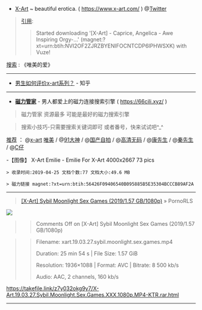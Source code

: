 - ﻿[X-Art](https://www.x-art.com/) ~ beautiful erotica. ( https://www.x-art.com/ ) @[Twitter](https://twitter.com/xart)


> [引用](https://twitter.com/charlesr36/status/521119626399207424):
>> Started downloading '[X-Art] - Caprice, Angelica - Awe Inspiring Orgy-...' (magnet:?xt=urn:btih:NVI2OF2ZJRZBYENIFOCNTCDP6IPHWSXK) with Vuze!

[搜索](https://www.google.com/search?lr=lang_zh-CN%7Clang_zh-TW&newwindow=1&biw=1745&bih=852&tbs=lr%3Alang_1zh-CN%7Clang_1zh-TW&ei=AF2cXMDzJaXfmAXT350g&q=唯美的爱+site%3At66y.com) : 《唯美的爱》

------------------------------------------

- [男生如何评价x-art系列？](https://www.zhihu.com/question/24708186) - 知乎

------------------------------------------

- [**磁力管家**](https://66cili.xyz/) - 男人都爱上的磁力连接搜索引擎 ( https://66cili.xyz/ )

> 磁力管家 资源最多 可能是最好的磁力搜索引擎

> 搜索小技巧-只需要搜索关键词即可 或者番号，快来试试吧^_^ 

 [推荐](https://t66y.com/htm_data/1905/7/3540430.html) ：
 @[x-art](https://66cili.xyz/search-x-art-0-0-1.html) [唯美](https://66cili.xyz/search-x-art%E5%94%AF%E7%BE%8E-0-0-1.html) / @[91大神](https://66cili.xyz/search-91%E5%A4%A7%E7%A5%9E-0-0-1.html) / @[国产自拍](https://66cili.xyz/search-%E5%9B%BD%E4%BA%A7%E8%87%AA%E6%8B%8D-0-0-1.html) / @[高清无码](https://66cili.xyz/search-%E9%AB%98%E6%B8%85%E6%97%A0%E7%A0%81-0-0-1.html) / @[康先生](https://66cili.xyz/search-%E5%BA%B7%E5%85%88%E7%94%9F-0-0-1.html) / @[秦先生](https://66cili.xyz/search-%E7%A7%A6%E5%85%88%E7%94%9F-0-0-1.html) / @[C仔](https://66cili.xyz/search-c%E4%BB%94-0-0-1.html)
 
-【图像】 X-Art Emilie - Emilie For X-Art 4000x2667 73 pics

    > 收录时间:2019-04-25 文档个数:77 文档大小:49.6 MB 
    
    > 磁力链接 magnet:?xt=urn:btih:56426F09406540B095885B5E35304BCCCB89AF2A 
    
------------------------------------------
> [[X-Art] Sybil Moonlight Sex Games (2019/1.57 GB/1080p)](https://pornorls.com/x-art-sybil-moonlight-sex-games-2019-1-57-gb-1080p/) » PornoRLS

 <img src="https://camo.githubusercontent.com/526e8171c027532e8a1e3b4ee9f6a968b41b8459/68747470733a2f2f696d6736382e696d61676574776973742e636f6d2f74682f32383830342f72326f62746f7932626274332e6a7067"/>

>> Comments Off on [X-Art] Sybil Moonlight Sex Games (2019/1.57 GB/1080p)

>> Filename: xart.19.03.27.sybil.moonlight.sex.games.mp4
>> 
>> Duration: 25 min 54 s | File Size: 1.57 GiB
>> 
>> Resolution: 1936×1088 | Format: AVC | Bitrate: 8 500 kb/s
>> 
>> Audio: AAC, 2 channels, 160 kb/s

https://takefile.link/z7y032okg9y7/X-Art.19.03.27.Sybil.Moonlight.Sex.Games.XXX.1080p.MP4-KTR.rar.html

------------------------------------------

